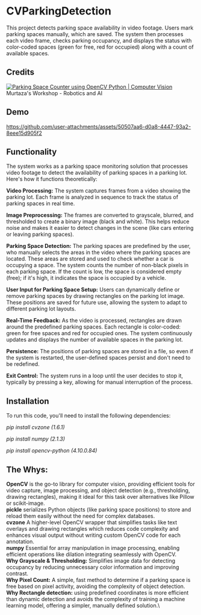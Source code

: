 # CVParkingDetection

This project detects parking space availability in video footage. Users mark parking spaces manually, which are saved. The system then processes each video frame, checks parking occupancy, and displays the status with color-coded spaces (green for free, red for occupied) along with a count of available spaces.

## Credits
[![Parking Space Counter using OpenCV Python | Computer Vision](https://img.youtube.com/vi/caKnQlCMIYI&list=LL/0.jpg)](https://www.youtube.com/watch?v=caKnQlCMIYI&list=LL) Murtaza's Workshop - Robotics and AI 

## Demo
https://github.com/user-attachments/assets/50507aa6-d0a8-4447-93a2-8eee15d905f2

## Functionality
The system works as a parking space monitoring solution that processes video footage to detect the availability of parking spaces in a parking lot. Here's how it functions theoretically:

**Video Processing:**
The system captures frames from a video showing the parking lot. Each frame is analyzed in sequence to track the status of parking spaces in real time.

**Image Preprocessing:**
The frames are converted to grayscale, blurred, and thresholded to create a binary image (black and white). This helps reduce noise and makes it easier to detect changes in the scene (like cars entering or leaving parking spaces).

**Parking Space Detection:**
The parking spaces are predefined by the user, who manually selects the areas in the video where the parking spaces are located. These areas are stored and used to check whether a car is occupying a space.
The system counts the number of non-black pixels in each parking space. If the count is low, the space is considered empty (free); if it's high, it indicates the space is occupied by a vehicle.

**User Input for Parking Space Setup:**
Users can dynamically define or remove parking spaces by drawing rectangles on the parking lot image. These positions are saved for future use, allowing the system to adapt to different parking lot layouts.

**Real-Time Feedback:**
As the video is processed, rectangles are drawn around the predefined parking spaces. Each rectangle is color-coded: green for free spaces and red for occupied ones.
The system continuously updates and displays the number of available spaces in the parking lot.

**Persistence:**
The positions of parking spaces are stored in a file, so even if the system is restarted, the user-defined spaces persist and don't need to be redefined.

**Exit Control:**
The system runs in a loop until the user decides to stop it, typically by pressing a key, allowing for manual interruption of the process.

## Installation
To run this code, you'll need to install the following dependencies:

*pip install cvzone (1.6.1)*

*pip install numpy (2.1.3)*

*pip install opencv-python (4.10.0.84)*

## The Whys:
**OpenCV** is the go-to library for computer vision, providing efficient tools for video capture, image processing, and object detection (e.g., thresholding, drawing rectangles), making it ideal for this task over alternatives like Pillow or scikit-image.\
**pickle** serializes Python objects (like parking space positions) to store and reload them easily without the need for complex databases.\
**cvzone** A higher-level OpenCV wrapper that simplifies tasks like text overlays and drawing rectangles which reduces code complexity and enhances visual output without writing custom OpenCV code for each annotation.\
**numpy** Essential for array manipulation in image processing, enabling efficient operations like dilation integrating seamlessly with OpenCV.\
**Why Grayscale & Thresholding:** Simplifies image data for detecting occupancy by reducing unnecessary color information and improving contrast.\
**Why Pixel Count:** A simple, fast method to determine if a parking space is free based on pixel activity, avoiding the complexity of object detection.\
**Why Rectangle detection:** using predefined coordinates is more efficient than dynamic detection and avoids the complexity of training a machine learning model, offering a simpler, manually defined solution.\
